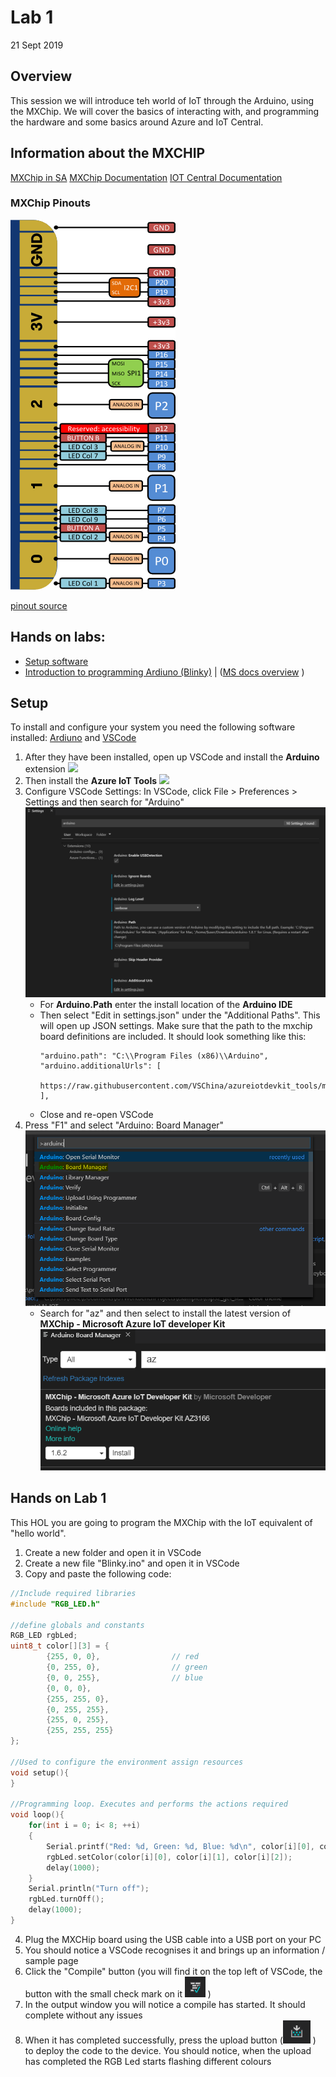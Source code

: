 # Lab 1
21 Sept 2019

## Overview
This session we will introduce teh world of IoT through the Arduino, using the MXChip. 
We will cover the basics of interacting with, and programming the hardware and some basics around Azure and IoT Central.

## Information about the MXCHIP
[MXChip in SA](https://za.rs-online.com/web/p/radio-frequency-development-kits/1845096/)
[MXChip Documentation](https://microsoft.github.io/azure-iot-developer-kit/docs/projects/)
[IOT Central Documentation](https://docs.microsoft.com/en-us/azure/iot-central/)

### MXChip Pinouts
![mxchip_pinouts](.images/mxchip_pinouts.png)

[pinout source](https://github.com/peterblazejewicz/az3166-mxchip-iot-devkit-pinout)



## Hands on labs:
- [Setup software](#setup) 
- [Introduction to programming Ardiuno (Blinky)](#hands-on-lab-1) | ([MS docs overview](https://docs.microsoft.com/en-us/azure/iot-hub/iot-hub-arduino-iot-devkit-az3166-get-started) )

## Setup
To install and configure your system you need the following software installed:
[Ardiuno](http://arduino.cc/) and [VSCode](https://code.visualstudio.com/Download)

1. After they have been installed, open up VSCode and install the **Arduino** extension
   ![](https://docs.microsoft.com/en-us/azure/iot-hub/media/iot-hub-arduino-devkit-az3166-get-started/getting-started/install-arduino.png)
2. Then install the **Azure IoT Tools**
   ![](https://docs.microsoft.com/en-us/azure/iot-hub/media/iot-hub-arduino-devkit-az3166-get-started/getting-started/install-azure-iot-tools.png)
3. Configure VSCode Settings:
In VSCode, click File > Preferences > Settings and then search for "Arduino"
   ![arduino_settings.PNG](.images/arduino_settings.PNG)
   - For **Arduino.Path** enter the install location of the **Arduino IDE**
   - Then select "Edit in settings.json" under the "Additional Paths". This will open up JSON settings. Make sure that the path to the mxchip board definitions are included. It should look something like this:  
      ```
      "arduino.path": "C:\\Program Files (x86)\\Arduino",
      "arduino.additionalUrls": [
           https://raw.githubusercontent.com/VSChina/azureiotdevkit_tools/master/package_azureboard_index.json"
      ],
      ```
   - Close and re-open VSCode
7. Press "F1" and select "Arduino: Board Manager"
   ![arduino_bardmanager.PNG](.images/arduino_boardmanager.PNG)
   - Search for "az" and then select to install the latest version of **MXChip - Microsoft Azure IoT developer Kit**
     ![arduino_boardmanager_setting.PNG](.images/arduino_boardmanager_setting.PNG)


## Hands on Lab 1
This HOL you are going to program the MXChip with the IoT equivalent of "hello world".

1. Create a new folder and open it in VSCode
2. Create a new file "Blinky.ino" and open it in VSCode
3. Copy and paste the following code:
```c
//Include required libraries
#include "RGB_LED.h"

//define globals and constants
RGB_LED rgbLed;
uint8_t color[][3] = {
        {255, 0, 0},                // red
        {0, 255, 0},                // green
        {0, 0, 255},                // blue
        {0, 0, 0},
        {255, 255, 0},
        {0, 255, 255},
        {255, 0, 255},
        {255, 255, 255}
};

//Used to configure the environment assign resources 
void setup(){
}

//Programming loop. Executes and performs the actions required
void loop(){
    for(int i = 0; i< 8; ++i)
    {
        Serial.printf("Red: %d, Green: %d, Blue: %d\n", color[i][0], color[i][1], color[i][2]);
        rgbLed.setColor(color[i][0], color[i][1], color[i][2]);
        delay(1000);
    }
    Serial.println("Turn off");
    rgbLed.turnOff();
    delay(1000);
}
```
4. Plug the MXCHip board using the USB cable into a USB port on your PC
5. You should notice a VSCode recognises it and brings up an information / sample page
6. Click the "Compile" button (you will find it on the top left of VSCode, the button with the small check mark on it ![vscode_compile.PNG](.images/vscode_compile.PNG) )
7. In the output window you will notice a compile has started. It should complete without any issues
8. When it has completed successfully, press the upload button (![arduino_upload.PNG](.images/vscode_upload.PNG) ) to deploy the code to the device. You should notice, when the upload has completed the RGB Led starts flashing different colours
